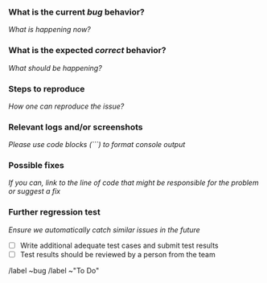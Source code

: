 <!---
Please read this!

Before opening a new issue, make sure to search for keywords in the issues
filtered by the "regression" or "bug" label and verify the issue you're about to submit isn't a duplicate.

If you are submitting an issue with a tap, please include:

- account details
- target details
- entities selected  with meltano select (if you have selected any entities), as the bug may be related to a specific entity
- the full elt command you are running
- full output of the meltano elt command. Logs can get pretty long, so you can add the full log as a snippet in the Meltano project and add a link in the issue.
--->

### What is the current *bug* behavior?
_What is happening now?_



### What is the expected *correct* behavior?
_What should be happening?_



### Steps to reproduce
_How one can reproduce the issue?_



### Relevant logs and/or screenshots
_Please use code blocks (\`\`\`) to format console output_



### Possible fixes
_If you can, link to the line of code that might be responsible for the problem or suggest a fix_



### Further regression test
_Ensure we automatically catch similar issues in the future_

- [ ] Write additional adequate test cases and submit test results
- [ ] Test results should be reviewed by a person from the team

/label ~bug
/label ~"To Do"
